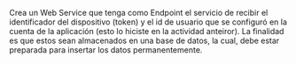 Crea un Web Service que tenga como Endpoint el servicio de recibir el identificador del dispositivo (token) y el id de usuario que se configuró en la cuenta de la aplicación (esto lo hiciste en la actividad anteiror). La finalidad es que estos sean almacenados en una base de datos, la cual, debe estar preparada para insertar los datos permanentemente. 
